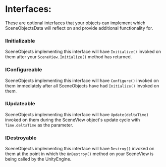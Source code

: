 # Interfaces:
These are optional interfaces that your objects can implement which SceneObjectsData will reflect on and provide additional functionality for.

### IInitializable 
SceneObjects implementing this interface will have `Initialize()` invoked on them after your `SceneView.Initialize()` method has returned.

### IConfigureable 
SceneObjects implementing this interface will have `Configure()` invoked on them immediately after all SceneObjects have had `Initialize()` invoked on them.

### IUpdateable 
SceneObjects implementing this interface will have `Update(deltaTime)` invoked on them during the SceneView object's update cycle with `Time.deltaTime` as the parameter.

### IDestroyable
SceneObjects implementing this interface will have `Destroy()` invoked on them at the point in which the `OnDestroy()` method on your SceneView is being called by the UnityEngine.